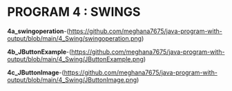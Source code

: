 # PROGRAM 4 : SWINGS

**4a_swingoperation**-(https://github.com/meghana7675/java-program-with-output/blob/main/4_Swing/swingoperation.png)

**4b_JButtonExample**-(https://github.com/meghana7675/java-program-with-output/blob/main/4_Swing/JButtonExample.png)

**4c_JButtonImage**-(https://github.com/meghana7675/java-program-with-output/blob/main/4_Swing/JButtonImage.png)







